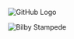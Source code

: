 ![GitHub Logo](https://github.com/images/logo.png)


![Bilby Stampede](http://example.com/images/logo.png)
